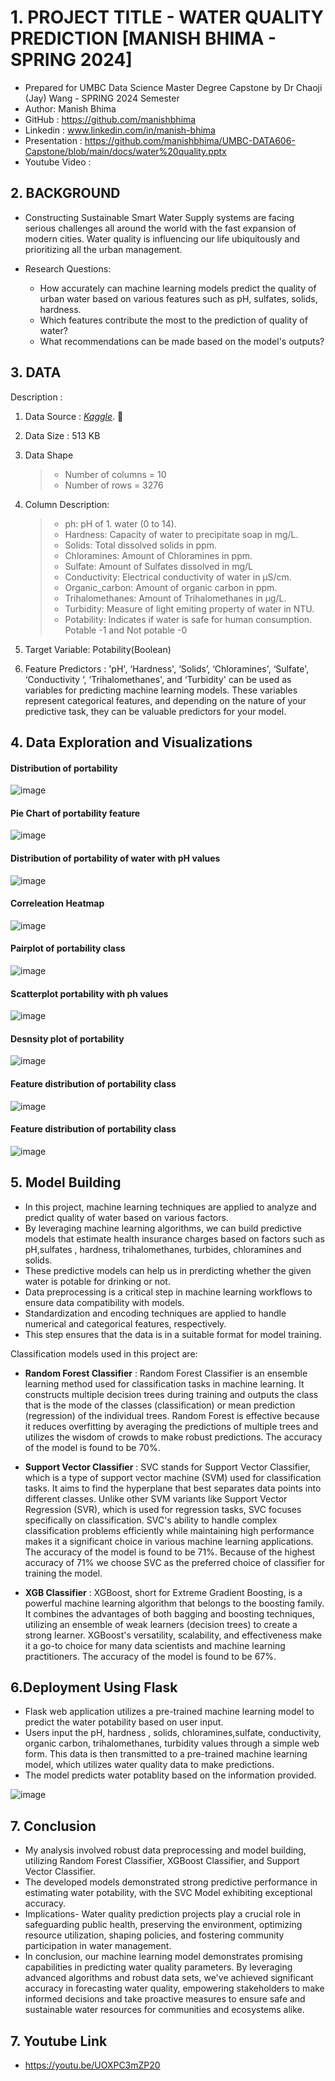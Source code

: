 # 1. PROJECT TITLE - WATER QUALITY PREDICTION [MANISH BHIMA - SPRING 2024]
- Prepared for UMBC Data Science Master Degree Capstone by Dr Chaoji (Jay) Wang - SPRING 2024 Semester
- Author: Manish Bhima
- GitHub : https://github.com/manishbhima
- Linkedin : www.linkedin.com/in/manish-bhima
- Presentation : https://github.com/manishbhima/UMBC-DATA606-Capstone/blob/main/docs/water%20quality.pptx
- Youtube Video : 
## 2. BACKGROUND
  - Constructing Sustainable Smart Water Supply systems are facing serious challenges all around the world with the fast expansion of modern cities. Water quality is 
     influencing our life ubiquitously and prioritizing all the urban management.

  - Research Questions:
    - How accurately can machine learning models predict the quality of urban water based on various features such as pH, sulfates, solids, hardness.
    - Which features contribute the most to the prediction of quality of water?
    - What recommendations can be made based on the model's outputs?


## 3. DATA
Description : 

1. Data Source : *[Kaggle](https://www.kaggle.com/code/imakash3011/water-quality-prediction-7-model/input)*. :link:

2. Data Size : 513 KB

3. Data Shape
   > - Number of columns =  10
   > - Number of rows    = 3276
4. Column Description:
    > - ph: pH of 1. water (0 to 14).
    > - Hardness: Capacity of water to precipitate soap in mg/L.
    > - Solids: Total dissolved solids in ppm.
    > - Chloramines: Amount of Chloramines in ppm.
    > - Sulfate: Amount of Sulfates dissolved in mg/L
    > - Conductivity: Electrical conductivity of water in μS/cm.
    > - Organic_carbon: Amount of organic carbon in ppm.
    > - Trihalomethanes: Amount of Trihalomethanes in μg/L.
    > - Turbidity: Measure of light emiting property of water in NTU.
    > - Potability: Indicates if water is safe for human consumption. Potable -1 and Not potable -0
 5. Target Variable: Potability(Boolean)
 6. Feature Predictors : 'pH', ‘Hardness', ‘Solids’, ‘Chloramines', ‘Sulfate', ‘Conductivity ‘, ‘Trihalomethanes', and ‘Turbidity' can be used as variables for predicting machine learning models. These variables represent categorical features, and depending on the nature of your predictive task, they can be valuable predictors for your model.

## 4. Data Exploration and Visualizations
#### Distribution of portability
![image](https://github.com/manishbhima/UMBC-DATA606-Capstone/blob/main/docs/Picture1.png)
#### Pie Chart of portability feature
![image](https://github.com/manishbhima/UMBC-DATA606-Capstone/blob/main/docs/Picture2.png)
#### Distribution of portability of water with pH values
![image](https://github.com/manishbhima/UMBC-DATA606-Capstone/blob/main/docs/Picture3.png)
#### Correleation Heatmap
![image](https://github.com/manishbhima/UMBC-DATA606-Capstone/blob/main/docs/Picture4.png)
#### Pairplot of portability class
![image](https://github.com/manishbhima/UMBC-DATA606-Capstone/blob/main/docs/Picture5.png)
#### Scatterplot portability with ph values
![image](https://github.com/manishbhima/UMBC-DATA606-Capstone/blob/main/docs/Picture6.png)
#### Desnsity plot of portability
![image](https://github.com/manishbhima/UMBC-DATA606-Capstone/blob/main/docs/Picture7.png)
#### Feature distribution of portability class
![image](https://github.com/manishbhima/UMBC-DATA606-Capstone/blob/main/docs/Picture8.png)
#### Feature distribution of portability class
![image](https://github.com/manishbhima/UMBC-DATA606-Capstone/blob/main/docs/Picture9.png)



## 5. Model Building
- In this project, machine learning techniques are applied to analyze and predict quality of water based on various factors.
- By leveraging machine learning algorithms, we can build predictive models that estimate health insurance charges based on factors such as pH,sulfates , hardness, trihalomethanes, turbides, chloramines and solids.
- These predictive models can help us in prerdicting whether the given water is potable for drinking or not.
- Data preprocessing is a critical step in machine learning workflows to ensure data compatibility with models.
- Standardization and encoding techniques are applied to handle numerical and categorical features, respectively.
- This step ensures that the data is in a suitable format for model training.


Classification models used in this project are:

- **Random Forest Classifier** : Random Forest Classifier is an ensemble learning method used for classification tasks in machine learning. It constructs multiple decision trees during training and outputs the class that is the mode of the classes (classification) or mean prediction (regression) of the individual trees. Random Forest is effective because it reduces overfitting by averaging the predictions of multiple trees and utilizes the wisdom of crowds to make robust predictions. The accuracy of the model is found to be 70%.

- **Support Vector Classifier** : SVC stands for Support Vector Classifier, which is a type of support vector machine (SVM) used for classification tasks. It aims to find the hyperplane that best separates data points into different classes. Unlike other SVM variants like Support Vector Regression (SVR), which is used for regression tasks, SVC focuses specifically on classification. SVC's ability to handle complex classification problems efficiently while maintaining high performance makes it a significant choice in various machine learning applications. The accuracy of the model is found to be 71%. Because of the highest accuracy of 71% we choose SVC as the preferred choice of classifier for training the model.
  
- **XGB Classifier** : XGBoost, short for Extreme Gradient Boosting, is a powerful machine learning algorithm that belongs to the boosting family. It combines the advantages of both bagging and boosting techniques, utilizing an ensemble of weak learners (decision trees) to create a strong learner. XGBoost's versatility, scalability, and effectiveness make it a go-to choice for many data scientists and machine learning practitioners. The accuracy of the model is found to be 67%.


## 6.Deployment Using Flask

- Flask web application utilizes a pre-trained machine learning model to predict the water potability based on user input. 
- Users input the pH, hardness , solids, chloramines,sulfate, conductivity, organic carbon, trihalomethanes, turbidity values through a simple web form. This data is then transmitted to a pre-trained machine learning model, which utilizes water quality data to make predictions. 
- The model predicts water potablity based on the information provided.

![image](https://github.com/manishbhima/UMBC-DATA606-Capstone/blob/main/docs/Picture10.png)



## 7. Conclusion

- My analysis involved robust data preprocessing and model building, utilizing Random Forest Classifier, XGBoost Classifier, and Support Vector Classifier.
- The developed models demonstrated strong predictive performance in estimating water potability, with the SVC Model exhibiting exceptional accuracy.
- Implications- Water quality prediction projects play a crucial role in safeguarding public health, preserving the environment, optimizing resource utilization, shaping policies, and fostering community participation in water management.
- In conclusion, our machine learning model demonstrates promising capabilities in predicting water quality parameters. By leveraging advanced algorithms and robust data sets, we've achieved significant accuracy in forecasting water quality, empowering stakeholders to make informed decisions and take proactive measures to ensure safe and sustainable water resources for communities and ecosystems alike.

## 7. Youtube Link
- https://youtu.be/UOXPC3mZP20

